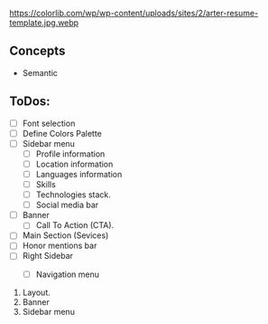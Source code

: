 https://colorlib.com/wp/wp-content/uploads/sites/2/arter-resume-template.jpg.webp

## Concepts
* Semantic

## ToDos: 
- [ ] Font selection
- [ ] Define Colors Palette
- [ ] Sidebar menu
  - [ ] Profile information
  - [ ] Location information
  - [ ] Languages information
  - [ ] Skills
  - [ ] Technologies stack.
  - [ ] Social media bar
- [ ] Banner
  - [ ] Call To Action (CTA).
- [ ] Main Section (Sevices)
- [ ] Honor mentions bar
- [ ] Right Sidebar
  - [ ] Navigation menu
  

1. Layout. 
2. Banner
3. Sidebar menu
